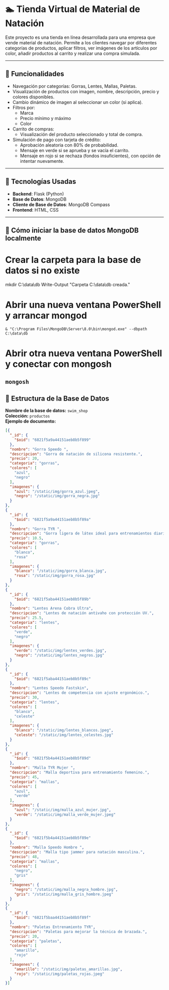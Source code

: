 # 🏊 Tienda Virtual de Material de Natación

Este proyecto es una tienda en línea desarrollada para una empresa que vende material de natación. Permite a los clientes navegar por diferentes categorías de productos, aplicar filtros, ver imágenes de los artículos por color, añadir productos al carrito y realizar una compra simulada.

---

## 🛒 Funcionalidades

- Navegación por categorías: Gorras, Lentes, Mallas, Paletas.
- Visualización de productos con imagen, nombre, descripción, precio y colores disponibles.
- Cambio dinámico de imagen al seleccionar un color (si aplica).
- Filtros por:
  - Marca
  - Precio mínimo y máximo
  - Color
- Carrito de compras:
  - Visualización del producto seleccionado y total de compra.
- Simulación de pago con tarjeta de crédito:
  - Aprobación aleatoria con 80% de probabilidad.
  - Mensaje en verde si se aprueba y se vacía el carrito.
  - Mensaje en rojo si se rechaza (fondos insuficientes), con opción de intentar nuevamente.

---

## 🧪 Tecnologías Usadas

- **Backend**: Flask (Python)
- **Base de Datos**: MongoDB
- **Cliente de Base de Datos**: MongoDB Compass
- **Frontend**: HTML, CSS

---
##  📁 Cómo iniciar la base de datos MongoDB localmente
# Crear la carpeta para la base de datos si no existe
  mkdir C:\data\db
  Write-Output "Carpeta C:\data\db creada."


# Abrir una nueva ventana PowerShell y arrancar mongod
```& "C:\Program Files\MongoDB\Server\8.0\bin\mongod.exe" --dbpath C:\data\db```


# Abrir otra nueva ventana PowerShell y conectar con mongosh
```mongosh```
---
## 📁 Estructura de la Base de Datos

**Nombre de la base de datos:** `swim_shop`  
**Colección:** `productos`  
**Ejemplo de documento:**

```json
[{
  "_id": {
    "$oid": "6821f5a9a44151aeb8b5f899"
  },
  "nombre": "Gorra Speedo ",
  "descripcion": "Gorra de natación de silicona resistente.",
  "precio": 20,
  "categoria": "gorras",
  "colores": [
    "azul",
    "negro"
  ],
  "imagenes": {
    "azul": "/static/img/gorra_azul.jpeg",
    "negro": "/static/img/gorra_negra.jpg"
  }
},
{
  "_id": {
    "$oid": "6821f5a9a44151aeb8b5f89a"
  },
  "nombre": "Gorra TYR ",
  "descripcion": "Gorra ligera de látex ideal para entrenamientos diarios.",
  "precio": 10.5,
  "categoria": "gorras",
  "colores": [
    "blanco",
    "rosa"
  ],
  "imagenes": {
    "blanco": "/static/img/gorra_blanca.jpg",
    "rosa": "/static/img/gorra_rosa.jpg"
  }
},
{
  "_id": {
    "$oid": "6821f5aba44151aeb8b5f89b"
  },
  "nombre": "Lentes Arena Cobra Ultra",
  "descripcion": "Lentes de natación antivaho con protección UV.",
  "precio": 25.5,
  "categoria": "lentes",
  "colores": [
    "verde",
    "negro"
  ],
  "imagenes": {
    "verde": "/static/img/lentes_verdes.jpg",
    "negro": "/static/img/lentes_negros.jpg"
  }
},
{
  "_id": {
    "$oid": "6821f5aba44151aeb8b5f89c"
  },
  "nombre": "Lentes Speedo Fastskin",
  "descripcion": "Lentes de competencia con ajuste ergonómico.",
  "precio": 30,
  "categoria": "lentes",
  "colores": [
    "blanco",
    "celeste"
  ],
  "imagenes": {
    "blanco": "/static/img/lentes_blancos.jpeg",
    "celeste": "/static/img/lentes_celestes.jpg"
  }
},
{
  "_id": {
    "$oid": "6821f5b4a44151aeb8b5f89d"
  },
  "nombre": "Malla TYR Mujer ",
  "descripcion": "Malla deportiva para entrenamiento femenino.",
  "precio": 45,
  "categoria": "mallas",
  "colores": [
    "azul",
    "verde"
  ],
  "imagenes": {
    "azul": "/static/img/malla_azul_mujer.jpg",
    "verde": "/static/img/malla_verde_mujer.jpeg"
  }
},
{
  "_id": {
    "$oid": "6821f5b4a44151aeb8b5f89e"
  },
  "nombre": "Malla Speedo Hombre ",
  "descripcion": "Malla tipo jammer para natación masculina.",
  "precio": 48,
  "categoria": "mallas",
  "colores": [
    "negro",
    "gris"
  ],
  "imagenes": {
    "negro": "/static/img/malla_negra_hombre.jpg",
    "gris": "/static/img/malla_gris_hombre.jpeg"
  }
},
{
  "_id": {
    "$oid": "6821f5baa44151aeb8b5f89f"
  },
  "nombre": "Paletas Entrenamiento TYR",
  "descripcion": "Paletas para mejorar la técnica de brazada.",
  "precio": 20,
  "categoria": "paletas",
  "colores": [
    "amarillo",
    "rojo"
  ],
  "imagenes": {
    "amarillo": "/static/img/paletas_amarillas.jpg",
    "rojo": "/static/img/paletas_rojas.jpeg"
  }
}]
